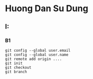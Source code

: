 # Huong Dan Su Dung
## I:
### B1
```
git config --global user.email
git config --global user.name 
git remote add origin ....
git init 
git checkout
git branch
```
